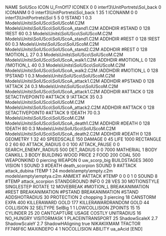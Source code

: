 NAME SolUSco
ICON U_FrnOf17
ICONEX 0 0 interf3\UnitPortrets\Sol_back 0
ICONANM 0 0 interf3\UnitPortrets\Sol_back 1 35 1
ICONANM 0 0 interf3\UnitPortrets\Sol 5 5 0
!STAND          1 0.3 Models\Units\SolUSco\SolUScoM.C2M Models\Units\SolUSco\SolUScoA_stand1.C2M
ADDHDIR #STAND 0 128
!REST          60 0.3 Models\Units\SolUSco\SolUScoM.C2M Models\Units\SolUSco\SolUScoA_stand1.C2M
ADDHDIR #REST 0 128
!REST          60 0.3 Models\Units\SolUSco\SolUScoM.C2M Models\Units\SolUSco\SolUScoA_stand2.C2M
ADDHDIR #REST 0 128
!MOTION_L      27 0.3 Models\Units\SolUSco\SolUScoM.C2M Models\Units\SolUSco\SolUScoA_walk1.C2M
ADDHDIR #MOTION_L 0 128
/!MOTION_L      40 0.3 Models\Units\SolUSco\SolUScoM.C2M Models\Units\SolUSco\SolUScoA_walk2.C2M
/ADDHDIR #MOTION_L 0 128
!PSTAND        1  0.3 Models\Units\SolUSco\SolUScoM.C2M Models\Units\SolUSco\SolUScoA_attack1.C2M
ADDHDIR #PSTAND 0 128 
!ATTACK        24 0.3 Models\Units\SolUSco\SolUScoM.C2M Models\Units\SolUSco\SolUScoA_attack1.C2M
ADDHDIR #ATTACK 0 128
SETACTIVEPOINT0 #ATTACK 9
!ATTACK        35 0.3 Models\Units\SolUSco\SolUScoM.C2M Models\Units\SolUSco\SolUScoA_attack2.C2M
ADDHDIR #ATTACK 0 128
SETACTIVEPOINT0 #ATTACK 9
!DEATH         70 0.3 Models\Units\SolUSco\SolUScoM.C2M Models\Units\SolUSco\SolUScoA_death1.C2M
ADDHDIR #DEATH 0 128
!DEATH         80 0.3 Models\Units\SolUSco\SolUScoM.C2M Models\Units\SolUSco\SolUScoA_death2.C2M
ADDHDIR #DEATH 0 128
GEOMETRY 1 32 40
SPEEDSCALE             150
DAMAGE   0 45
LIFE     1000
RECTANGLE 0 2 60 60
ATTACK_RADIUS 0 0 100
ATTACK_PAUSE 0 0
SEARCH_ENEMY_RADIUS 500
DET_RADIUS 0 0 7000
MATHERIAL 1 BODY
CANKILL 3 BODY BUILDING WOOD 
PRICE 2 FOOD 200 COAL 500
WEAPONKIND 0 piercing
WEAPON 0 uw_scorp_big
BUILDSTAGES 3600
VISION 1
SOUND 3 #DEATH death_scorpion
SOUND 9 #ATTACK attack_dubina
!TEMP  1 24 models\empty\empty.c2m models\empty\emptya.c2m
ANMEXT #ATTACK #TEMP 0 0 0 1 0
SOUND 8 #TEMP attack_scorpion
STANDGROUND
INFO 0 28
VES 30
MOTIONSTYLE SINGLESTEP
ROTATE 12
MOVEBREAK #MOTION_L
BREAKANIMATION #REST
BREAKANIMATION #PSTAND
BREAKANIMATION #STAND
ADDSHOTRADIUS 30
PROTECTION 2 chopping 3 piercing 18
CANSTORM
EXPA 400
KILLERAWARD             GOLD 177
KILLERAWARDRANDOM       GOLD 44
COLLISION 32
SELTYPE SelBig 1 1
LOWCOLLISION
ZPOINTS 15 15
CYLINDER 25 20
CANTCAPTURE
USAGE COSTLY
UNITRADIUS 16
NO_HUNGRY
VISITORMASK 		1
PLACEINTRANSPORT 	25
ShadowScaleX 2.7
ShadowScaleY 2.7
ShadowHAligning true
NIKAKIXMAM
TFACTOR FF746F6C
MAXINDEPO 4 1
NOCOLLISION
ABILITY ua_aAcid
[END]
